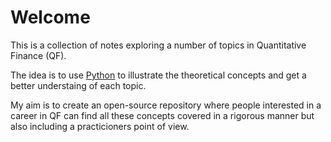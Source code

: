 # Welcome

This is a collection of notes exploring a number of topics in Quantitative Finance (QF).

The idea is to use [Python](https://www.python.org) to illustrate the theoretical concepts and get a better understaing of each topic.

My aim is to create an open-source repository where people interested in a career in QF can find all these concepts covered in a rigorous manner but also including a practicioners point of view.

```{tableofcontents}
```
